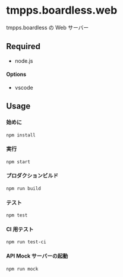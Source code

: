 # tmpps.boardless.web

tmpps.boardless の Web サーバー

## Required

- node.js

#### Options

- vscode

## Usage

#### 始めに

`npm install`

#### 実行

`npm start`

#### プロダクションビルド

`npm run build`

#### テスト

`npm test`

#### CI 用テスト

`npm run test-ci`

#### API Mock サーバーの起動

`npm run mock`
